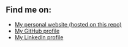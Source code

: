 ## Find me on:
* [My personal website (hosted on this repo)](http://www.jeancastillo.com)
* [My GitHub profile](https://github.com/castious)
* [My LinkedIn profile](http://www.linkedin.com/in/jeanpierrecastillo)
